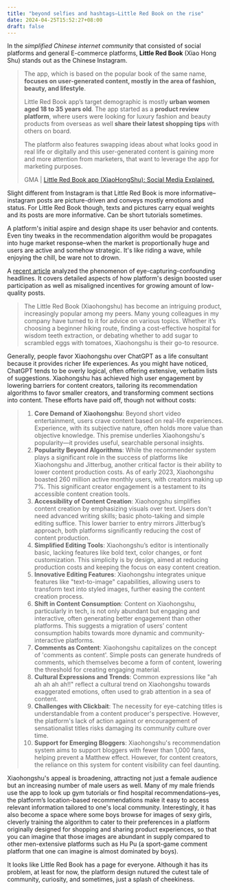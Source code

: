```yaml
---
title: "beyond selfies and hashtags–Little Red Book on the rise"
date: 2024-04-25T15:52:27+08:00
draft: false
---
```


In the *simplified Chinese internet community* that consisted of social platforms and general E-commerce platforms, **Little Red Book** (Xiao Hong Shu) stands out as the Chinese Instagram. 

> The app, which is based on the popular book of the same name, **focuses on user-generated content, mostly in the area of fashion, beauty, and lifestyle**.
>
> Little Red Book app’s target demographic is mostly **urban women aged 18 to 35 years old**. The app started as a **product review platform**, where users were looking for luxury fashion and beauty products from overseas as well **share their latest shopping tips** with others on board. 
>
> The platform also features swapping ideas about what looks good in real life or digitally and this user-generated content is gaining more and more attention from marketers, that want to leverage the app for marketing purposes.
>
> GMA | [Little Red Book app (XiaoHongShu): Social Media Explained.](https://marketingtochina.com/chinese-app-little-red-book/#:~:text=high%2Dend%20goods.-,What%20is%20Little%20Red%20Book%3F,fashion%2C%20beauty%2C%20and%20lifestyle.)

Slight different from Instagram is that Little Red Book is more informative–instagram posts are picture-driven and conveys mostly emotions and status. For Little Red Book though, texts and pictures carry equal weights and its posts are more informative. Can be short tutorials sometimes.

A platform's initial aspire and design shape its user behavior and contents. Even tiny tweaks in the recommendation algorithm would be propagates into huge market response–when the market is proportionally huge and users are active and somehow strategic. It's like riding a wave, while enjoying the chill, be ware not to drown.

A [recent article](https://mp.weixin.qq.com/s/KbI-b-VO-3tMNzJohYyS1Q) analyzed the phenomenon of eye-capturing-confounding headlines. It covers detailed aspects of how platform's design boosted user participation as well as misaligned incentives for growing amount of low-quality posts.

> The Little Red Book (Xiaohongshu) has become an intriguing product, increasingly popular among my peers. Many young colleagues in my company have turned to it for advice on various topics. Whether it’s choosing a beginner hiking route, finding a cost-effective hospital for wisdom teeth extraction, or debating whether to add sugar to scrambled eggs with tomatoes, Xiaohongshu is their go-to resource.

Generally, people favor Xiaohongshu over ChatGPT as a life consultant because it provides richer life experiences. As you might have noticed, ChatGPT tends to be overly logical, often offering extensive, verbatim lists of suggestions. Xiaohongshu has achieved high user engagement by lowering barriers for content creators, tailoring its recommendation algorithms to favor smaller creators, and transforming comment sections into content. These efforts have paid off, though not without costs:

> 1. **Core Demand of Xiaohongshu**: Beyond short video entertainment, users crave content based on real-life experiences. Experience, with its subjective nature, often holds more value than objective knowledge. This premise underlies Xiaohongshu's popularity—it provides useful, searchable personal insights.
> 2. **Popularity Beyond Algorithms**: While the recommender system plays a significant role in the success of platforms like Xiaohongshu and Jitterbug, another critical factor is their ability to lower content production costs. As of early 2023, Xiaohongshu boasted 260 million active monthly users, with creators making up 7%. This significant creator engagement is a testament to its accessible content creation tools.
> 3. **Accessibility of Content Creation**: Xiaohongshu simplifies content creation by emphasizing visuals over text. Users don't need advanced writing skills; basic photo-taking and simple editing suffice. This lower barrier to entry mirrors Jitterbug’s approach, both platforms significantly reducing the cost of content production.
> 4. **Simplified Editing Tools**: Xiaohongshu’s editor is intentionally basic, lacking features like bold text, color changes, or font customization. This simplicity is by design, aimed at reducing production costs and keeping the focus on easy content creation.
> 5. **Innovative Editing Features**: Xiaohongshu integrates unique features like "text-to-image" capabilities, allowing users to transform text into styled images, further easing the content creation process.
> 6. **Shift in Content Consumption**: Content on Xiaohongshu, particularly in tech, is not only abundant but engaging and interactive, often generating better engagement than other platforms. This suggests a migration of users’ content consumption habits towards more dynamic and community-interactive platforms.
> 7. **Comments as Content**: Xiaohongshu capitalizes on the concept of 'comments as content'. Simple posts can generate hundreds of comments, which themselves become a form of content, lowering the threshold for creating engaging material.
> 8. **Cultural Expressions and Trends**: Common expressions like "ah ah ah ah ah!!" reflect a cultural trend on Xiaohongshu towards exaggerated emotions, often used to grab attention in a sea of content.
> 9. **Challenges with Clickbait**: The necessity for eye-catching titles is understandable from a content producer's perspective. However, the platform's lack of action against or encouragement of sensationalist titles risks damaging its community culture over time.
> 10. **Support for Emerging Bloggers**: Xiaohongshu's recommendation system aims to support bloggers with fewer than 1,000 fans, helping prevent a Matthew effect. However, for content creators, the reliance on this system for content visibility can feel daunting.

Xiaohongshu's appeal is broadening, attracting not just a female audience but an increasing number of male users as well. Many of my male friends use the app to look up gym tutorials or find hospital recommendations–yes, the platform’s location-based recommendations make it easy to access relevant information tailored to one's local community. Interestingly, it has also become a space where some boys browse for images of sexy girls, cleverly training the algorithm to cater to their preferences in a platform originally designed for shopping and sharing product experiences, so that you can imagine that those images are abundant in supply compared to other men-extensive platforms such as Hu Pu (a sport-game comment platform that one can imagine is almost dominated by boys).

It looks like Little Red Book has a page for everyone. Although it has its problem, at least for now, the platform design nutured the cutest tale of community, curiosity, and sometimes, just a splash of cheekiness.
